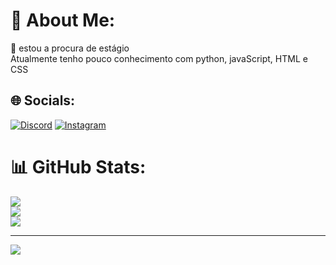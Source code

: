 # 💫 About Me:
👯 estou a procura de estágio<br>Atualmente tenho pouco conhecimento com python, javaScript, HTML e CSS<br>


## 🌐 Socials:
[![Discord](https://img.shields.io/badge/Discord-%237289DA.svg?logo=discord&logoColor=white)](https://discord.gg/simao01116) [![Instagram](https://img.shields.io/badge/Instagram-%23E4405F.svg?logo=Instagram&logoColor=white)](https://instagram.com/simaoparente) 
# 📊 GitHub Stats:
![](https://github-readme-stats.vercel.app/api?username=simaoparente01&theme=dracula&hide_border=false&include_all_commits=false&count_private=false)<br/>
![](https://github-readme-streak-stats.herokuapp.com/?user=simaoparente01&theme=dracula&hide_border=false)<br/>
![](https://github-readme-stats.vercel.app/api/top-langs/?username=simaoparente01&theme=dracula&hide_border=false&include_all_commits=false&count_private=false&layout=compact)

---
[![](https://visitcount.itsvg.in/api?id=simaoparente01&icon=0&color=0)](https://visitcount.itsvg.in)

<!-- Proudly created with GPRM ( https://gprm.itsvg.in ) -->
